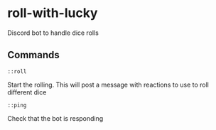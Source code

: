 # roll-with-lucky
Discord bot to handle dice rolls

## Commands
```
::roll
```
Start the rolling. This will post a message with reactions to use to roll different dice

```
::ping
```
Check that the bot is responding
